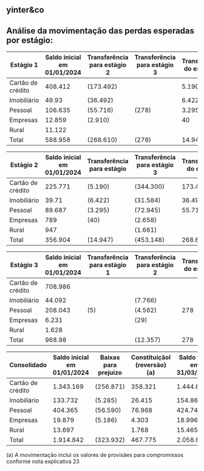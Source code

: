 <!-- image -->

## yinter&amp;co

## Análise da movimentação das perdas esperadas por estágio:

| Estágio 1         |   Saldo inicial em 01/01/2024 | Transferência para estágio 2   | Transferência para estágio 3   | Transferência do estágio 2   | Transferência do estágio 3   | Baixas para prejuízo   |   Constituiçãol (reversão) |   Saldo final em 31/03/2024 |   Saldo final em 31/12/2023 |
|-------------------|-------------------------------|--------------------------------|--------------------------------|------------------------------|------------------------------|------------------------|----------------------------|-----------------------------|-----------------------------|
| Cartão de crédito |                       408.412 | (173.492)                      |                                | 5.190                        |                              |                        |                    138.201 |                     378.311 |                     408.412 |
| Imobiliário       |                        49.93  | (36.492)                       |                                | 6.422                        |                              |                        |                     35.001 |                      54.861 |                      49.93  |
| Pessoal           |                       106.635 | (55.716)                       | (278)                          | 3.295                        |                              |                        |                     43.537 |                      97.478 |                     106.635 |
| Empresas          |                        12.859 | (2.910)                        |                                | 40                           |                              |                        |                    969     |                      10.958 |                      12.859 |
| Rural             |                        11.122 |                                |                                |                              |                              |                        |                    941     |                      12.063 |                      11.122 |
| Total             |                       588.958 | (268.610)                      | (278)                          | 14.947                       |                              |                        |                    218.649 |                     553.671 |                     588.958 |

| Estágio 2         |   Saldo inicial em 01/01/2024 | Transferência para estágio   | Transferência para estágio 3   | Transferência do estágio   | Transferência do estágio 3   | Baixas para prejuízo   |   Constituiçãol (reversão) | Saldo final em 31/03/2024   |   Saldo final em 31/12/2023 |
|-------------------|-------------------------------|------------------------------|--------------------------------|----------------------------|------------------------------|------------------------|----------------------------|-----------------------------|-----------------------------|
| Cartão de crédito |                       225.771 | (5.190)                      | (344.300)                      | 173.492                    |                              |                        |                    210.514 | 260.287                     |                     225.771 |
| Imobiliário       |                        39.71  | (6.422)                      | (31.584)                       | 36.492                     | 7.766                        |                        |                    672     | 46.634                      |                      39.71  |
| Pessoal           |                        89.687 | (3.295)                      | (72.945)                       | 55.716                     | 4.562                        |                        |                     46.111 | 119.836                     |                      89.687 |
| Empresas          |                       789     | (40)                         | (2.658)                        |                            | 29                           |                        |                      1.032 | 2.062                       |                     789     |
| Rural             |                       947     |                              | (1.661)                        |                            |                              |                        |                    714     |                             |                     947     |
| Total             |                       356.904 | (14.947)                     | (453.148)                      | 268.610                    | 12.357                       |                        |                    259.043 | 428.819                     |                     356.904 |

| Estágio 3         |   Saldo inicial em 01/01/2024 | Transferência para estágio 1   | Transferência para estágio 2   | Transferência do estágio 1   |   Transferência do estágio 2 | Baixas para prejuízo   | Constituiçãol (reversão)   | Saldo final em 31/03/2024   |   Saldo final em 31/12/2023 |
|-------------------|-------------------------------|--------------------------------|--------------------------------|------------------------------|------------------------------|------------------------|----------------------------|-----------------------------|-----------------------------|
| Cartão de crédito |                       708.986 |                                |                                |                              |                      344.3   | (256.871)              | 9.606                      | 806.021                     |                     708.986 |
| Imobiliário       |                        44.092 |                                | (7.766)                        |                              |                       31.584 | (5.285)                | (9.258)                    | 53.367                      |                      44.092 |
| Pessoal           |                       208.043 | (5)                            | (4.562)                        | 278                          |                       72.945 | (56.590)               | (12.680)                   | 207.429                     |                     208.043 |
| Empresas          |                         6.231 |                                | (29)                           |                              |                        2.658 | (5.186)                | 2.302                      | 5.976                       |                       6.231 |
| Rural             |                         1.628 |                                |                                |                              |                        1.661 |                        | 113                        | 3.402                       |                       1.628 |
| Total             |                       968.98  |                                | (12.357)                       | 278                          |                      453.148 | (323.932)              | (9.917)                    | 1.076.195                   |                     968.98  |

| Consolidado       | Saldo inicial em 01/01/2024   | Baixas para prejuízo   |   Constituiçãol (reversão) (a) | Saldo final em 31/03/2024   | Saldo final em 31/12/2023   |
|-------------------|-------------------------------|------------------------|--------------------------------|-----------------------------|-----------------------------|
| Cartão de crédito | 1.343.169                     | (256.871)              |                        358.321 | 1.444.619                   | 1.343.169                   |
| Imobiliário       | 133.732                       | (5.285)                |                         26.415 | 154.862                     | 133.732                     |
| Pessoal           | 404.365                       | (56.590)               |                         76.968 | 424.743                     | 404.365                     |
| Empresas          | 19.879                        | (5.186)                |                          4.303 | 18.996                      | 19.879                      |
| Rural             | 13.697                        |                        |                          1.768 | 15.465                      | 13.697                      |
| Total             | 1.914.842                     | (323.932)              |                        467.775 | 2.058.685                   | 1.914.842                   |

(a) A movimentação inclui os valores de provisães para compromissos conforme nota explicativa 23